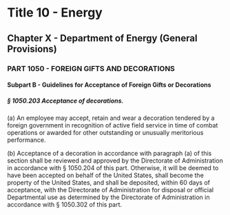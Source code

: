 
# Title 10 - Energy
## Chapter X - Department of Energy (General Provisions)
### PART 1050 - FOREIGN GIFTS AND DECORATIONS
#### Subpart B - Guidelines for Acceptance of Foreign Gifts or Decorations
##### § 1050.203 Acceptance of decorations.

(a) An employee may accept, retain and wear a decoration tendered by a foreign government in recognition of active field service in time of combat operations or awarded for other outstanding or unusually meritorious performance.

(b) Acceptance of a decoration in accordance with paragraph (a) of this section shall be reviewed and approved by the Directorate of Administration in accordance with § 1050.204 of this part. Otherwise, it will be deemed to have been accepted on behalf of the United States, shall become the property of the United States, and shall be deposited, within 60 days of acceptance, with the Directorate of Administration for disposal or official Departmental use as determined by the Directorate of Administration in accordance with § 1050.302 of this part.
